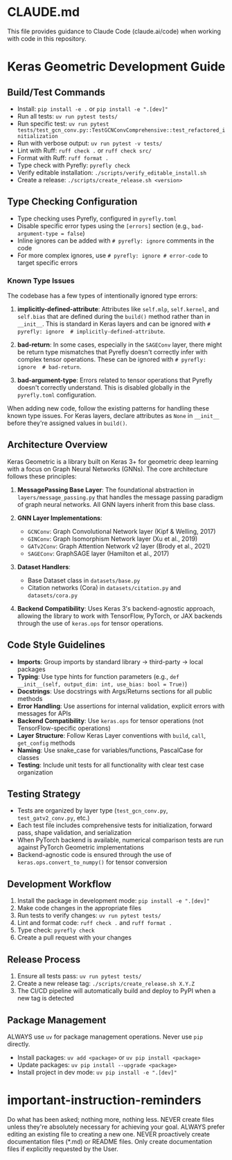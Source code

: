 # CLAUDE.md

This file provides guidance to Claude Code (claude.ai/code) when working with code in this repository.

# Keras Geometric Development Guide

## Build/Test Commands

- Install: `pip install -e .` or `pip install -e ".[dev]"`
- Run all tests: `uv run pytest tests/`
- Run specific test: `uv run pytest tests/test_gcn_conv.py::TestGCNConvComprehensive::test_refactored_initialization`
- Run with verbose output: `uv run pytest -v tests/`
- Lint with Ruff: `ruff check .` or `ruff check src/`
- Format with Ruff: `ruff format .`
- Type check with Pyrefly: `pyrefly check`
- Verify editable installation: `./scripts/verify_editable_install.sh`
- Create a release: `./scripts/create_release.sh <version>`

## Type Checking Configuration

- Type checking uses Pyrefly, configured in `pyrefly.toml`
- Disable specific error types using the `[errors]` section (e.g., `bad-argument-type = false`)
- Inline ignores can be added with `# pyrefly: ignore` comments in the code
- For more complex ignores, use `# pyrefly: ignore # error-code` to target specific errors

### Known Type Issues

The codebase has a few types of intentionally ignored type errors:

1. **implicitly-defined-attribute**: Attributes like `self.mlp`, `self.kernel`, and `self.bias` that are defined during the `build()` method rather than in `__init__`. This is standard in Keras layers and can be ignored with `# pyrefly: ignore  # implicitly-defined-attribute`.

2. **bad-return**: In some cases, especially in the `SAGEConv` layer, there might be return type mismatches that Pyrefly doesn't correctly infer with complex tensor operations. These can be ignored with `# pyrefly: ignore  # bad-return`.

3. **bad-argument-type**: Errors related to tensor operations that Pyrefly doesn't correctly understand. This is disabled globally in the `pyrefly.toml` configuration.

When adding new code, follow the existing patterns for handling these known type issues. For Keras layers, declare attributes as `None` in `__init__` before they're assigned values in `build()`.

## Architecture Overview

Keras Geometric is a library built on Keras 3+ for geometric deep learning with a focus on Graph Neural Networks (GNNs). The core architecture follows these principles:

1. **MessagePassing Base Layer**: The foundational abstraction in `layers/message_passing.py` that handles the message passing paradigm of graph neural networks. All GNN layers inherit from this base class.

2. **GNN Layer Implementations**:

   - `GCNConv`: Graph Convolutional Network layer (Kipf & Welling, 2017)
   - `GINConv`: Graph Isomorphism Network layer (Xu et al., 2019)
   - `GATv2Conv`: Graph Attention Network v2 layer (Brody et al., 2021)
   - `SAGEConv`: GraphSAGE layer (Hamilton et al., 2017)

3. **Dataset Handlers**:

   - Base Dataset class in `datasets/base.py`
   - Citation networks (Cora) in `datasets/citation.py` and `datasets/cora.py`

4. **Backend Compatibility**: Uses Keras 3's backend-agnostic approach, allowing the library to work with TensorFlow, PyTorch, or JAX backends through the use of `keras.ops` for tensor operations.

## Code Style Guidelines

- **Imports**: Group imports by standard library → third-party → local packages
- **Typing**: Use type hints for function parameters (e.g., `def __init__(self, output_dim: int, use_bias: bool = True)`)
- **Docstrings**: Use docstrings with Args/Returns sections for all public methods
- **Error Handling**: Use assertions for internal validation, explicit errors with messages for APIs
- **Backend Compatibility**: Use `keras.ops` for tensor operations (not TensorFlow-specific operations)
- **Layer Structure**: Follow Keras Layer conventions with `build`, `call`, `get_config` methods
- **Naming**: Use snake_case for variables/functions, PascalCase for classes
- **Testing**: Include unit tests for all functionality with clear test case organization

## Testing Strategy

- Tests are organized by layer type (`test_gcn_conv.py`, `test_gatv2_conv.py`, etc.)
- Each test file includes comprehensive tests for initialization, forward pass, shape validation, and serialization
- When PyTorch backend is available, numerical comparison tests are run against PyTorch Geometric implementations
- Backend-agnostic code is ensured through the use of `keras.ops.convert_to_numpy()` for tensor conversion

## Development Workflow

1. Install the package in development mode: `pip install -e ".[dev]"`
2. Make code changes in the appropriate files
3. Run tests to verify changes: `uv run pytest tests/`
4. Lint and format code: `ruff check .` and `ruff format .`
5. Type check: `pyrefly check`
6. Create a pull request with your changes

## Release Process

1. Ensure all tests pass: `uv run pytest tests/`
2. Create a new release tag: `./scripts/create_release.sh X.Y.Z`
3. The CI/CD pipeline will automatically build and deploy to PyPI when a new tag is detected

## Package Management
ALWAYS use `uv` for package management operations. Never use `pip` directly.
- Install packages: `uv add <package>` or `uv pip install <package>`
- Update packages: `uv pip install --upgrade <package>`
- Install project in dev mode: `uv pip install -e ".[dev]"`

# important-instruction-reminders
Do what has been asked; nothing more, nothing less.
NEVER create files unless they're absolutely necessary for achieving your goal.
ALWAYS prefer editing an existing file to creating a new one.
NEVER proactively create documentation files (*.md) or README files. Only create documentation files if explicitly requested by the User.
